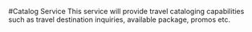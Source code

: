 #Catalog Service
This service will provide travel cataloging capabilities such as travel destination inquiries, available package, promos etc.

